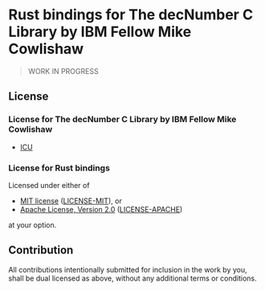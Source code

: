 # Rust bindings for The decNumber C Library by IBM Fellow Mike Cowlishaw

> WORK IN PROGRESS

## License

### License for The decNumber C Library by IBM Fellow Mike Cowlishaw

- [ICU](decNumber-icu-368/ICU-license.html)

### License for Rust bindings

Licensed under either of

- [MIT license](https://opensource.org/licenses/MIT) ([LICENSE-MIT](LICENSE-MIT)), or
- [Apache License, Version 2.0](https://www.apache.org/licenses/LICENSE-2.0) ([LICENSE-APACHE](LICENSE-APACHE))

at your option.

## Contribution

All contributions intentionally submitted for inclusion in the work by you,
shall be dual licensed as above, without any additional terms or conditions.
